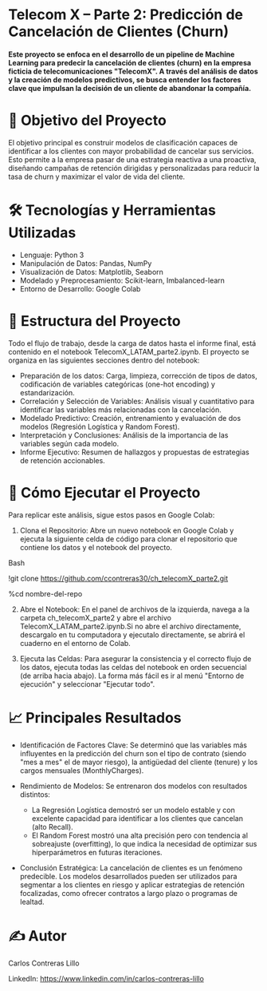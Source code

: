 # Telecom X – Parte 2: Predicción de Cancelación de Clientes (Churn)
#### Este proyecto se enfoca en el desarrollo de un pipeline de Machine Learning para predecir la cancelación de clientes (churn) en la empresa ficticia de telecomunicaciones "TelecomX". A través del análisis de datos y la creación de modelos predictivos, se busca entender los factores clave que impulsan la decisión de un cliente de abandonar la compañía.

# 🎯 Objetivo del Proyecto
El objetivo principal es construir modelos de clasificación capaces de identificar a los clientes con mayor probabilidad de cancelar sus servicios. Esto permite a la empresa pasar de una estrategia reactiva a una proactiva, diseñando campañas de retención dirigidas y personalizadas para reducir la tasa de churn y maximizar el valor de vida del cliente.

# 🛠️ Tecnologías y Herramientas Utilizadas
* Lenguaje: Python 3
* Manipulación de Datos: Pandas, NumPy
* Visualización de Datos: Matplotlib, Seaborn
* Modelado y Preprocesamiento: Scikit-learn, Imbalanced-learn
* Entorno de Desarrollo: Google Colab

# 📂 Estructura del Proyecto
Todo el flujo de trabajo, desde la carga de datos hasta el informe final, está contenido en el notebook TelecomX_LATAM_parte2.ipynb. El proyecto se organiza en las siguientes secciones dentro del notebook:

* Preparación de los datos: Carga, limpieza, corrección de tipos de datos, codificación de variables categóricas (one-hot encoding) y estandarización.
* Correlación y Selección de Variables: Análisis visual y cuantitativo para identificar las variables más relacionadas con la cancelación.
* Modelado Predictivo: Creación, entrenamiento y evaluación de dos modelos (Regresión Logística y Random Forest).
* Interpretación y Conclusiones: Análisis de la importancia de las variables según cada modelo.
* Informe Ejecutivo: Resumen de hallazgos y propuestas de estrategias de retención accionables.

# 🚀 Cómo Ejecutar el Proyecto
Para replicar este análisis, sigue estos pasos en Google Colab:

1. Clona el Repositorio: Abre un nuevo notebook en Google Colab y ejecuta la siguiente celda de código para clonar el repositorio que contiene los datos y el notebook del proyecto.

Bash

!git clone https://github.com/ccontreras30/ch_telecomX_parte2.git

%cd nombre-del-repo


2. Abre el Notebook: En el panel de archivos de la izquierda, navega a la carpeta ch_telecomX_parte2 y abre el archivo TelecomX_LATAM_parte2.ipynb.Si no abre el archivo directamente, descargalo en tu computadora y ejecutalo directamente, se abrirá el cuaderno en el entorno de Colab.

3. Ejecuta las Celdas: Para asegurar la consistencia y el correcto flujo de los datos, ejecuta todas las celdas del notebook en orden secuencial (de arriba hacia abajo). La forma más fácil es ir al menú "Entorno de ejecución" y seleccionar "Ejecutar todo".

# 📈 Principales Resultados
* Identificación de Factores Clave: Se determinó que las variables más influyentes en la predicción del churn son el tipo de contrato (siendo "mes a mes" el de mayor riesgo), la antigüedad del cliente (tenure) y los cargos mensuales (MonthlyCharges).

* Rendimiento de Modelos: Se entrenaron dos modelos con resultados distintos:
  * La Regresión Logística demostró ser un modelo estable y con excelente capacidad para identificar a los clientes que cancelan (alto Recall).
  * El Random Forest mostró una alta precisión pero con tendencia al sobreajuste (overfitting), lo que indica la necesidad de optimizar sus hiperparámetros en futuras iteraciones.

* Conclusión Estratégica: La cancelación de clientes es un fenómeno predecible. Los modelos desarrollados pueden ser utilizados para segmentar a los clientes en riesgo y aplicar estrategias de retención focalizadas, como ofrecer contratos a largo plazo o programas de lealtad.

# ✍️ Autor
Carlos Contreras Lillo

LinkedIn: https://www.linkedin.com/in/carlos-contreras-lillo
